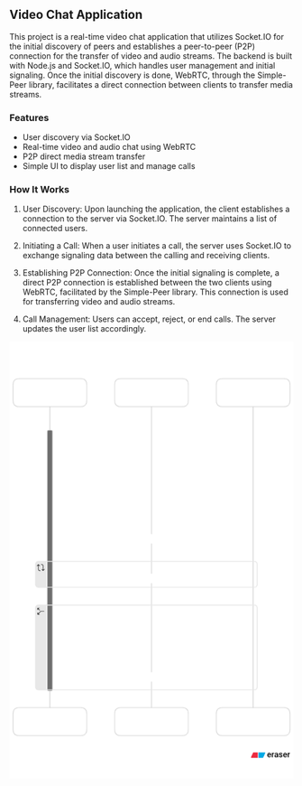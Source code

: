 ## Video Chat Application
This project is a real-time video chat application that utilizes Socket.IO for the initial discovery of peers and establishes a peer-to-peer (P2P) connection for the transfer of video and audio streams. The backend is built with Node.js and Socket.IO, which handles user management and initial signaling. Once the initial discovery is done, WebRTC, through the Simple-Peer library, facilitates a direct connection between clients to transfer media streams.

### Features
- User discovery via Socket.IO
- Real-time video and audio chat using WebRTC
- P2P direct media stream transfer
- Simple UI to display user list and manage calls

### How It Works
1. User Discovery: Upon launching the application, the client establishes a connection to the server via Socket.IO. The server maintains a list of connected users.

2. Initiating a Call: When a user initiates a call, the server uses Socket.IO to exchange signaling data between the calling and receiving clients.

3. Establishing P2P Connection: Once the initial signaling is complete, a direct P2P connection is established between the two clients using WebRTC, facilitated by the Simple-Peer library. This connection is used for transferring video and audio streams.

4. Call Management: Users can accept, reject, or end calls. The server updates the user list accordingly.

![Socket.io](client/src/socket.png)

